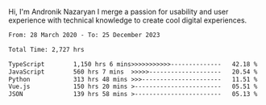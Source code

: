 Hi, I'm Andronik Nazaryan
I merge a passion for usability and user experience with technical knowledge to create cool digital experiences.


<!--START_SECTION:waka-->

```txt
From: 28 March 2020 - To: 25 December 2023

Total Time: 2,727 hrs

TypeScript        1,150 hrs 6 mins>>>>>>>>>>>--------------   42.18 %
JavaScript        560 hrs 7 mins  >>>>>--------------------   20.54 %
Python            313 hrs 48 mins >>>----------------------   11.51 %
Vue.js            150 hrs 20 mins >------------------------   05.51 %
JSON              139 hrs 58 mins >------------------------   05.13 %
```

<!--END_SECTION:waka-->
